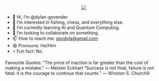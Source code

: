 
<p align="center" width="100%">
    <img src="https://github.com/dylan-govender/dylan-govender/assets/134143760/2438b1af-d54d-492d-b8ee-d05d7df674e8"> 
</p>

- 👋 Hi, I’m @dylan-govender
- 👀 I’m interested in fishing, chess, and everything else.
- 🌱 I’m currently learning AI and Quantum Computing.
- 💞️ I’m looking to collaborate on something.
- 📫 How to reach me: govdyla@gmail.com
- 😄 Pronouns: He/Him
- ⚡ Fun fact: No.
  

Favourite Quotes: 
“The price of inaction is far greater than the cost of making a mistake.” ― Meister Eckhart
“Success is not final, failure is not fatal: it is the courage to continue that counts.” ― Winston S. Churchill

<!---
dylan-govender/dylan-govender is a ✨ special ✨ repository because its `README.md` (this file) appears on your GitHub profile.
You can click the Preview link to take a look at your changes.
--->
